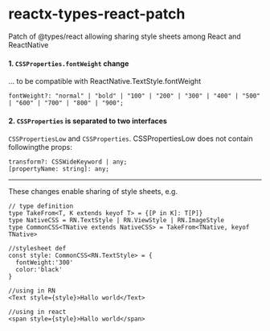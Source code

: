 # reactx-types-react-patch
Patch of @types/react allowing sharing style sheets among React and ReactNative



#### 1. ```CSSProperties.fontWeight``` change
... to be compatible with ReactNative.TextStyle.fontWeight
```
fontWeight?: "normal" | "bold" | "100" | "200" | "300" | "400" | "500" | "600" | "700" | "800" | "900";
```

#### 2. ```CSSProperties``` is separated to two interfaces
```CSSPropertiesLow``` and ```CSSProperties```. CSSPropertiesLow does not contain followingthe  props: 
```
transform?: CSSWideKeyword | any;
[propertyName: string]: any;
```


--------------------------


These changes enable sharing of style sheets, e.g.

```
// type definition
type TakeFrom<T, K extends keyof T> = {[P in K]: T[P]}
type NativeCSS = RN.TextStyle | RN.ViewStyle | RN.ImageStyle
type CommonCSS<TNative extends NativeCSS> = TakeFrom<TNative, keyof TNative>

//stylesheet def
const style: CommonCSS<RN.TextStyle> = {
  fontWeight:'300'
  color:'black'
}

//using in RN
<Text style={style}>Hallo world</Text>

//using in react
<span style={style}>Hallo world</span>
```





